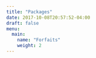 ```yaml
---
title: "Packages"
date: 2017-10-08T20:57:52-04:00
draft: false
menu:
  main:
    name: "Forfaits"
    weight: 2
---
```


